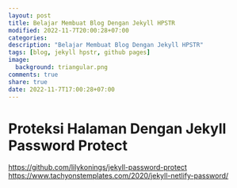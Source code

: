 ```yaml
---
layout: post
title: Belajar Membuat Blog Dengan Jekyll HPSTR
modified: 2022-11-7T20:00:28+07:00
categories:
description: "Belajar Membuat Blog Dengan Jekyll HPSTR"
tags: [blog, jekyll hpstr, github pages]
image:
  background: triangular.png
comments: true
share: true
date: 2022-11-7T17:00:28+07:00
---
```


# Proteksi Halaman Dengan Jekyll Password Protect 
https://github.com/lilykonings/jekyll-password-protect
https://www.tachyonstemplates.com/2020/jekyll-netlify-password/